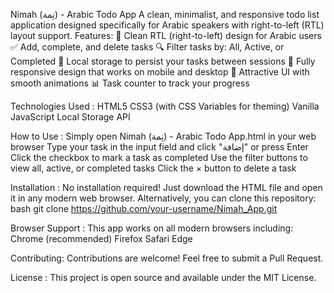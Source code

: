 Nimah (نِمة) - Arabic Todo App
A clean, minimalist, and responsive todo list application designed specifically for Arabic speakers with right-to-left (RTL) layout support.
Features:
🌙 Clean RTL (right-to-left) design for Arabic users
✅ Add, complete, and delete tasks
🔍 Filter tasks by: All, Active, or Completed
💾 Local storage to persist your tasks between sessions
📱 Fully responsive design that works on mobile and desktop
🎨 Attractive UI with smooth animations
📊 Task counter to track your progress

Technologies Used :
HTML5
CSS3 (with CSS Variables for theming)
Vanilla JavaScript
Local Storage API

How to Use : 
Simply open Nimah (نِمة) - Arabic Todo App.html in your web browser
Type your task in the input field and click "إضافة" or press Enter
Click the checkbox to mark a task as completed
Use the filter buttons to view all, active, or completed tasks
Click the × button to delete a task

Installation :
No installation required! Just download the HTML file and open it in any modern web browser.
Alternatively, you can clone this repository:
bash
git clone https://github.com/your-username/Nimah_App.git

Browser Support : 
This app works on all modern browsers including:
Chrome (recommended)
Firefox
Safari
Edge

Contributing:
Contributions are welcome! Feel free to submit a Pull Request.

License :
This project is open source and available under the MIT License.
